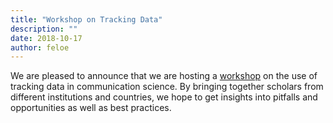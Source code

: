 ```yaml
---
title: "Workshop on Tracking Data"
description: ""
date: 2018-10-17
author: feloe
---
```


<p>We are pleased to announce that we are hosting a <a href="http://ccs.amsterdam/digitaltrackingworkshop18.html">workshop</a> on the use of tracking data in communication science. By bringing together scholars from different institutions and countries, we hope to get insights into pitfalls and opportunities as well as best practices.</p>
